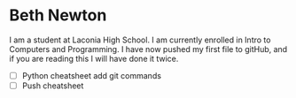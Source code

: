 # Beth Newton

I am a student at Laconia High School. I am currently enrolled in Intro to Computers and Programming. I have now pushed my first file to gitHub, and if you are reading this I will have done it twice.

- [ ] Python cheatsheet add git commands
- [ ] Push cheatsheet
